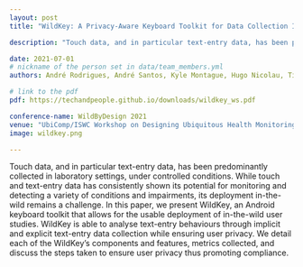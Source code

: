 ```yaml
---
layout: post
title: "WildKey: A Privacy-Aware Keyboard Toolkit for Data Collection In-The-Wild"

description: "Touch data, and in particular text-entry data, has been predominantly collected in laboratory settings, under controlled conditions. While touch and text-entry data has consistently shown its potential for monitoring and detecting a variety of conditions and impairments, its deployment in-the-wild remains a challenge. In this paper, we present WildKey, an Android keyboard toolkit that allows for the usable deployment of in-the-wild user studies. WildKey is able to analyse text-entry behaviours through implicit and explicit text-entry data collection while ensuring user privacy. We detail each of the WildKey’s components and features, metrics collected, and discuss the steps taken to ensure user privacy thus promoting compliance."

date: 2021-07-01
# nickname of the person set in data/team_members.yml
authors: André Rodrigues, André Santos, Kyle Montague, Hugo Nicolau, Tiago Guerreiro

# link to the pdf
pdf: https://techandpeople.github.io/downloads/wildkey_ws.pdf

conference-name: WildByDesign 2021
venue: "UbiComp/ISWC Workshop on Designing Ubiquitous Health Monitoring Technologies for Challenging Environments"
image: wildkey.png

---
```


Touch data, and in particular text-entry data, has been predominantly collected in laboratory settings, under controlled conditions. While touch and text-entry data has consistently shown its potential for monitoring and detecting a variety of conditions and impairments, its deployment in-the-wild remains a challenge. In this paper, we present WildKey, an Android keyboard toolkit that allows for the usable deployment of in-the-wild user studies. WildKey is able to analyse text-entry behaviours through implicit and explicit text-entry data collection while ensuring user privacy. We detail each of the WildKey’s components and features, metrics collected, and discuss the steps taken to ensure user privacy thus promoting compliance.
